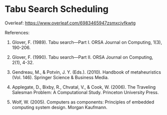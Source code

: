 # Tabu Search Scheduling

Overleaf: https://www.overleaf.com/6983465947zsmxcjvfkwtg

References:

1. Glover, F. (1989). Tabu search—Part I. ORSA Journal on Computing, 1(3), 190-206.

2. Glover, F. (1990). Tabu search—Part II. ORSA Journal on Computing, 2(1), 4-32.

3. Gendreau, M., & Potvin, J. Y. (Eds.). (2010). Handbook of metaheuristics (Vol. 146). Springer Science & Business Media.

4. Applegate, D., Bixby, R., Chvatal, V., & Cook, W. (2006). The Traveling Salesman Problem: A Computational Study. Princeton University Press.

5. Wolf, W. (2005). Computers as components: Principles of embedded computing system design. Morgan Kaufmann.